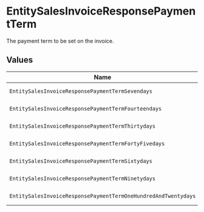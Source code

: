 # EntitySalesInvoiceResponsePaymentTerm

The payment term to be set on the invoice.


## Values

| Name                                                           | Value                                                          |
| -------------------------------------------------------------- | -------------------------------------------------------------- |
| `EntitySalesInvoiceResponsePaymentTermSevendays`               | 7 days                                                         |
| `EntitySalesInvoiceResponsePaymentTermFourteendays`            | 14 days                                                        |
| `EntitySalesInvoiceResponsePaymentTermThirtydays`              | 30 days                                                        |
| `EntitySalesInvoiceResponsePaymentTermFortyFivedays`           | 45 days                                                        |
| `EntitySalesInvoiceResponsePaymentTermSixtydays`               | 60 days                                                        |
| `EntitySalesInvoiceResponsePaymentTermNinetydays`              | 90 days                                                        |
| `EntitySalesInvoiceResponsePaymentTermOneHundredAndTwentydays` | 120 days                                                       |
